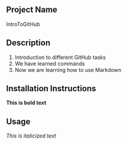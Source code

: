 ## Project Name
IntroToGitHub

## Description
1. Introduction to different GitHub tasks
2. We have learned commands
3. Now we are learning how to use Markdown

## Installation Instructions
**This is bold text**

## Usage
*This is italicized text*
